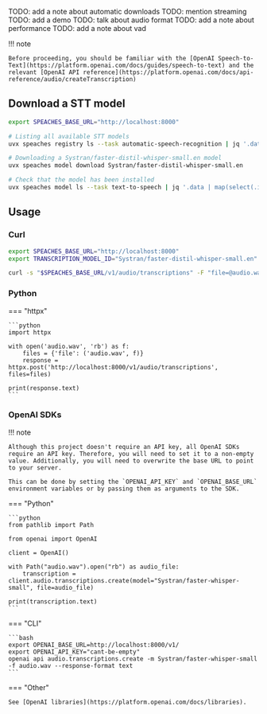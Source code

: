 TODO: add a note about automatic downloads
TODO: mention streaming
TODO: add a demo
TODO: talk about audio format
TODO: add a note about performance
TODO: add a note about vad

!!! note

    Before proceeding, you should be familiar with the [OpenAI Speech-to-Text](https://platform.openai.com/docs/guides/speech-to-text) and the relevant [OpenAI API reference](https://platform.openai.com/docs/api-reference/audio/createTranscription)

## Download a STT model

```bash
export SPEACHES_BASE_URL="http://localhost:8000"

# Listing all available STT models
uvx speaches registry ls --task automatic-speech-recognition | jq '.data | [].id'

# Downloading a Systran/faster-distil-whisper-small.en model
uvx speaches model download Systran/faster-distil-whisper-small.en

# Check that the model has been installed
uvx speaches model ls --task text-to-speech | jq '.data | map(select(.id == "Systran/faster-distil-whisper-small.en"))'
```

## Usage

### Curl

```bash
export SPEACHES_BASE_URL="http://localhost:8000"
export TRANSCRIPTION_MODEL_ID="Systran/faster-distil-whisper-small.en"

curl -s "$SPEACHES_BASE_URL/v1/audio/transcriptions" -F "file=@audio.wav" -F "model=$TRANSCRIPTION_MODEL_ID"
```

### Python

=== "httpx"

    ```python
    import httpx

    with open('audio.wav', 'rb') as f:
        files = {'file': ('audio.wav', f)}
        response = httpx.post('http://localhost:8000/v1/audio/transcriptions', files=files)

    print(response.text)
    ```

### OpenAI SDKs

!!! note

    Although this project doesn't require an API key, all OpenAI SDKs require an API key. Therefore, you will need to set it to a non-empty value. Additionally, you will need to overwrite the base URL to point to your server.

    This can be done by setting the `OPENAI_API_KEY` and `OPENAI_BASE_URL` environment variables or by passing them as arguments to the SDK.

=== "Python"

    ```python
    from pathlib import Path

    from openai import OpenAI

    client = OpenAI()

    with Path("audio.wav").open("rb") as audio_file:
        transcription = client.audio.transcriptions.create(model="Systran/faster-whisper-small", file=audio_file)

    print(transcription.text)
    ```

=== "CLI"

    ```bash
    export OPENAI_BASE_URL=http://localhost:8000/v1/
    export OPENAI_API_KEY="cant-be-empty"
    openai api audio.transcriptions.create -m Systran/faster-whisper-small -f audio.wav --response-format text
    ```

=== "Other"

    See [OpenAI libraries](https://platform.openai.com/docs/libraries).
